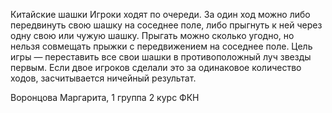 Китайские шашки
Игроки ходят по очереди. За один ход можно
либо передвинуть свою шашку на соседнее поле, либо прыгнуть к
ней через одну свою или чужую шашку. Прыгать можно сколько
угодно, но нельзя совмещать прыжки с передвижением на соседнее
поле. Цель игры — переставить все свои шашки в
противоположный луч звезды первым. Если двое игроков сделали
это за одинаковое количество ходов, засчитывается ничейный
результат.

Воронцова Маргарита, 1 группа 2 курс ФКН
